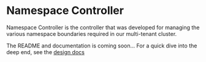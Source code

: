 # Namespace Controller

Namespace Controller is the controller that was developed for managing the various namespace boundaries required in our multi-tenant cluster.

The README and documentation is coming soon... For a quick dive into the deep end, see the [design docs](./docs/design.md)

